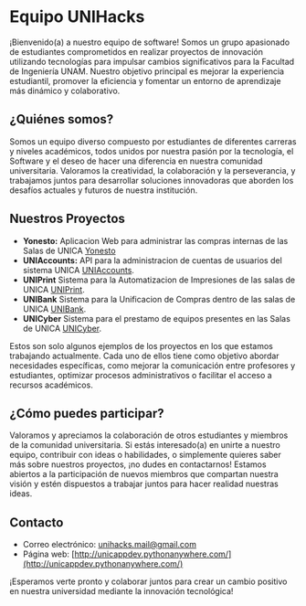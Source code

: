 # Equipo UNIHacks

¡Bienvenido(a) a nuestro equipo de software! Somos un grupo apasionado de estudiantes comprometidos en realizar proyectos de innovación utilizando tecnologías para impulsar cambios significativos para la Facultad de Ingeniería UNAM. Nuestro objetivo principal es mejorar la experiencia estudiantil, promover la eficiencia y fomentar un entorno de aprendizaje más dinámico y colaborativo.

## ¿Quiénes somos?

Somos un equipo diverso compuesto por estudiantes de diferentes carreras y niveles académicos, todos unidos por nuestra pasión por la tecnología, el Software y el deseo de hacer una diferencia en nuestra comunidad universitaria. Valoramos la creatividad, la colaboración y la perseverancia, y trabajamos juntos para desarrollar soluciones innovadoras que aborden los desafíos actuales y futuros de nuestra institución.

## Nuestros Proyectos

- **Yonesto:** Aplicacion Web para administrar las compras internas de las Salas de UNICA [Yonesto](https://github.com/RoniHernandez99/yonesto_beta)
- **UNIAccounts:** API para la administracion de cuentas de usuarios del sistema UNICA [UNIAccounts](https://github.com/reitmas32/UNICA-ManagerAccounts-API).
- **UNIPrint** Sistema para la Automatizacion de Impresiones de las salas de UNICA [UNIPrint]().
- **UNIBank** Sistema para la Unificacion de Compras dentro de las salas de UNICA [UNIBank]().
- **UNICyber** Sistema para el prestamo de equipos presentes en las Salas de UNICA [UNICyber]().

Estos son solo algunos ejemplos de los proyectos en los que estamos trabajando actualmente. Cada uno de ellos tiene como objetivo abordar necesidades específicas, como mejorar la comunicación entre profesores y estudiantes, optimizar procesos administrativos o facilitar el acceso a recursos académicos.

## ¿Cómo puedes participar?

Valoramos y apreciamos la colaboración de otros estudiantes y miembros de la comunidad universitaria. Si estás interesado(a) en unirte a nuestro equipo, contribuir con ideas o habilidades, o simplemente quieres saber más sobre nuestros proyectos, ¡no dudes en contactarnos! Estamos abiertos a la participación de nuevos miembros que compartan nuestra visión y estén dispuestos a trabajar juntos para hacer realidad nuestras ideas.

## Contacto

- Correo electrónico: [unihacks.mail@gmail.com](mailto:unihacks.mail@gmail.com)
- Página web: [http://unicappdev.pythonanywhere.com/](http://unicappdev.pythonanywhere.com/)

¡Esperamos verte pronto y colaborar juntos para crear un cambio positivo en nuestra universidad mediante la innovación tecnológica!
